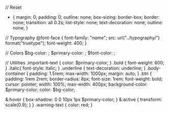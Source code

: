 // Reset
* {
  margin: 0;
  padding: 0;
  outline: none;
  box-sizing: border-box;
  border: none;
  transition: all 0.2s;
  list-style: none;
  text-decoration: none;
  outline: none;
}

// Typography
@font-face {
  font-family: "*name*";
  src: url("../typography/") format("truetype");
  font-weight: 400;
}

// Colors
$bg-color: ;
$primary-color: ;
$font-color: ;

// Utilities
.important-text {
  color: $primary-color;
}
.bold {
  font-weight: 600;
}
.italic{
  font-style: italic;
}
.underline {
  text-decoration: underline;
}
.body-container {
  padding: 1.5rem;
  max-width: 1000px;
  margin: auto;
}
.btn {
  padding: 1rem 2rem;
  border-radius: 8px;
  font-size: 1rem;
  font-weight: bold;
  cursor: pointer;
  width: 100%;
  max-width: 400px;
  background-color: $primary-color;
  color: $bg-color;

  &:hover {
    box-shadow: 0 0 10px 1px $primary-color;
  }
  &:active {
    transform: scale(0.9);
  }
}
.warning-text {
  color: red;
}
